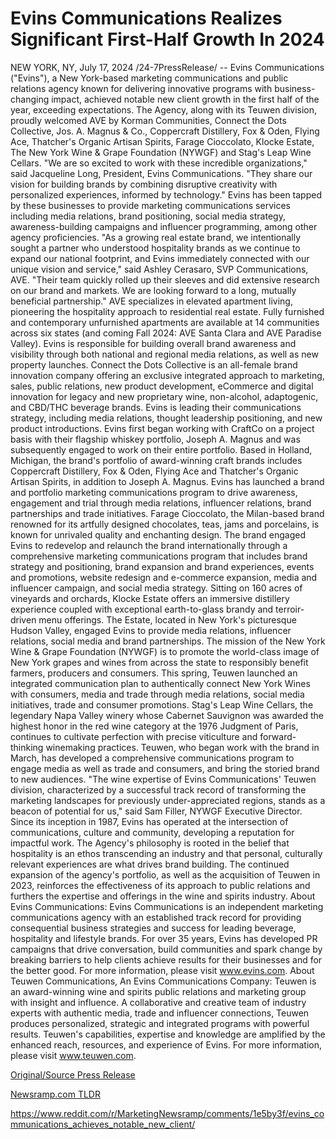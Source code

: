 # Evins Communications Realizes Significant First-Half Growth In 2024

NEW YORK, NY, July 17, 2024 /24-7PressRelease/ -- Evins Communications ("Evins"), a New York-based marketing communications and public relations agency known for delivering innovative programs with business-changing impact, achieved notable new client growth in the first half of the year, exceeding expectations. The Agency, along with its Teuwen division, proudly welcomed AVE by Korman Communities, Connect the Dots Collective, Jos. A. Magnus & Co., Coppercraft Distillery, Fox & Oden, Flying Ace, Thatcher's Organic Artisan Spirits, Farage Cioccolato, Klocke Estate, The New York Wine & Grape Foundation (NYWGF) and Stag's Leap Wine Cellars.  "We are so excited to work with these incredible organizations," said Jacqueline Long, President, Evins Communications. "They share our vision for building brands by combining disruptive creativity with personalized experiences, informed by technology."  Evins has been tapped by these businesses to provide marketing communications services including media relations, brand positioning, social media strategy, awareness-building campaigns and influencer programming, among other agency proficiencies.  "As a growing real estate brand, we intentionally sought a partner who understood hospitality brands as we continue to expand our national footprint, and Evins immediately connected with our unique vision and service," said Ashley Cerasaro, SVP Communications, AVE. "Their team quickly rolled up their sleeves and did extensive research on our brand and markets. We are looking forward to a long, mutually beneficial partnership."  AVE specializes in elevated apartment living, pioneering the hospitality approach to residential real estate. Fully furnished and contemporary unfurnished apartments are available at 14 communities across six states (and coming Fall 2024: AVE Santa Clara and AVE Paradise Valley). Evins is responsible for building overall brand awareness and visibility through both national and regional media relations, as well as new property launches.  Connect the Dots Collective is an all-female brand innovation company offering an exclusive integrated approach to marketing, sales, public relations, new product development, eCommerce and digital innovation for legacy and new proprietary wine, non-alcohol, adaptogenic, and CBD/THC beverage brands. Evins is leading their communications strategy, including media relations, thought leadership positioning, and new product introductions.  Evins first began working with CraftCo on a project basis with their flagship whiskey portfolio, Joseph A. Magnus and was subsequently engaged to work on their entire portfolio. Based in Holland, Michigan, the brand's portfolio of award-winning craft brands includes Coppercraft Distillery, Fox & Oden, Flying Ace and Thatcher's Organic Artisan Spirits, in addition to Joseph A. Magnus. Evins has launched a brand and portfolio marketing communications program to drive awareness, engagement and trial through media relations, influencer relations, brand partnerships and trade initiatives.  Farage Cioccolato, the Milan-based brand renowned for its artfully designed chocolates, teas, jams and porcelains, is known for unrivaled quality and enchanting design. The brand engaged Evins to redevelop and relaunch the brand internationally through a comprehensive marketing communications program that includes brand strategy and positioning, brand expansion and brand experiences, events and promotions, website redesign and e-commerce expansion, media and influencer campaign, and social media strategy.  Sitting on 160 acres of vineyards and orchards, Klocke Estate offers an immersive distillery experience coupled with exceptional earth-to-glass brandy and terroir-driven menu offerings. The Estate, located in New York's picturesque Hudson Valley, engaged Evins to provide media relations, influencer relations, social media and brand partnerships.  The mission of the New York Wine & Grape Foundation (NYWGF) is to promote the world-class image of New York grapes and wines from across the state to responsibly benefit farmers, producers and consumers. This spring, Teuwen launched an integrated communication plan to authentically connect New York Wines with consumers, media and trade through media relations, social media initiatives, trade and consumer promotions.   Stag's Leap Wine Cellars, the legendary Napa Valley winery whose Cabernet Sauvignon was awarded the highest honor in the red wine category at the 1976 Judgment of Paris, continues to cultivate perfection with precise viticulture and forward-thinking winemaking practices. Teuwen, who began work with the brand in March, has developed a comprehensive communications program to engage media as well as trade and consumers, and bring the storied brand to new audiences.  "The wine expertise of Evins Communications' Teuwen division, characterized by a successful track record of transforming the marketing landscapes for previously under-appreciated regions, stands as a beacon of potential for us," said Sam Filler, NYWGF Executive Director.  Since its inception in 1987, Evins has operated at the intersection of communications, culture and community, developing a reputation for impactful work. The Agency's philosophy is rooted in the belief that hospitality is an ethos transcending an industry and that personal, culturally relevant experiences are what drives brand building. The continued expansion of the agency's portfolio, as well as the acquisition of Teuwen in 2023, reinforces the effectiveness of its approach to public relations and furthers the expertise and offerings in the wine and spirits industry.  About Evins Communications: Evins Communications is an independent marketing communications agency with an established track record for providing consequential business strategies and success for leading beverage, hospitality and lifestyle brands. For over 35 years, Evins has developed PR campaigns that drive conversation, build communities and spark change by breaking barriers to help clients achieve results for their businesses and for the better good. For more information, please visit www.evins.com.   About Teuwen Communications, An Evins Communications Company: Teuwen is an award-winning wine and spirits public relations and marketing group with insight and influence. A collaborative and creative team of industry experts with authentic media, trade and influencer connections, Teuwen produces personalized, strategic and integrated programs with powerful results. Teuwen's capabilities, expertise and knowledge are amplified by the enhanced reach, resources, and experience of Evins. For more information, please visit www.teuwen.com. 

[Original/Source Press Release](https://www.24-7pressrelease.com/press-release/512585/evins-communications-realizes-significant-first-half-growth-in-2024)
                    

[Newsramp.com TLDR](None) 

https://www.reddit.com/r/MarketingNewsramp/comments/1e5by3f/evins_communications_achieves_notable_new_client/